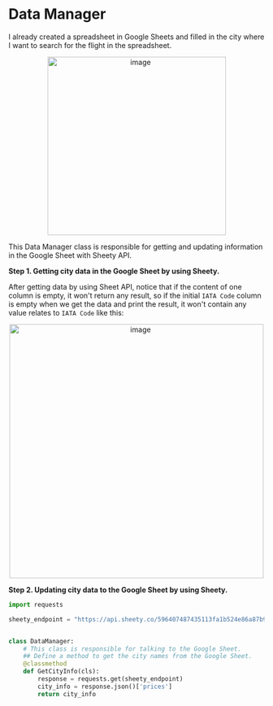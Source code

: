 # Data Manager

I already created a spreadsheet in Google Sheets and filled in the city where I want to search for the flight in the spreadsheet.

<div align=center>
<img width="351" alt="image" src="https://github.com/ShiyuFan0820/CSLearningNote/assets/149340606/ed9d5f17-f992-4e16-9653-1f0877b7b195">
</div>

This Data Manager class is responsible for getting and updating information in the Google Sheet with Sheety API.

**Step 1. Getting city data in the Google Sheet by using Sheety.**

After getting data by using Sheet API, notice that if the content of one column is empty, it won't return any result, so if the initial `IATA Code` column is empty when we get the data and print the result, it won't contain any value relates to `IATA Code` like this:

<div align=center>
<img width="500" alt="image" src="https://github.com/ShiyuFan0820/CheapestFlightTicketFinder/assets/149340606/22e7c7f6-f95f-416c-95a6-88028420bbec">
</div>

**Step 2. Updating city data to the Google Sheet by using Sheety.**

```py
import requests

sheety_endpoint = "https://api.sheety.co/596407487435113fa1b524e86a87b95d/flightDeal/prices"


class DataManager:
    # This class is responsible for talking to the Google Sheet.
    ## Define a method to get the city names from the Google Sheet.
    @classmethod
    def GetCityInfo(cls):
        response = requests.get(sheety_endpoint)
        city_info = response.json()['prices']
        return city_info
```
